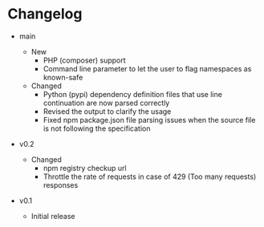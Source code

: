 # Changelog

- main
    - New
        - PHP (composer) support
        - Command line parameter to let the user to flag namespaces as known-safe
    - Changed
        - Python (pypi) dependency definition files that use line continuation are now parsed correctly
        - Revised the output to clarify the usage
        - Fixed npm package.json file parsing issues when the source file is not following the specification

- v0.2
    - Changed
        - npm registry checkup url
        - Throttle the rate of requests in case of 429 (Too many requests) responses

- v0.1
   - Initial release
